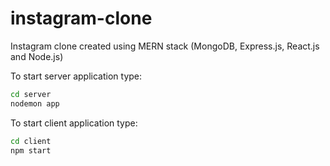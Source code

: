# instagram-clone
Instagram clone created using MERN stack (MongoDB, Express.js, React.js and Node.js)

To start server application type: 

```sh
cd server
nodemon app
```

To start client application type:
```sh
cd client
npm start
```
